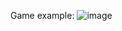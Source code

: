 Game example: 
![image](https://github.com/user-attachments/assets/65a82cf3-abb4-49f6-aad7-23d3bb57cb30)

